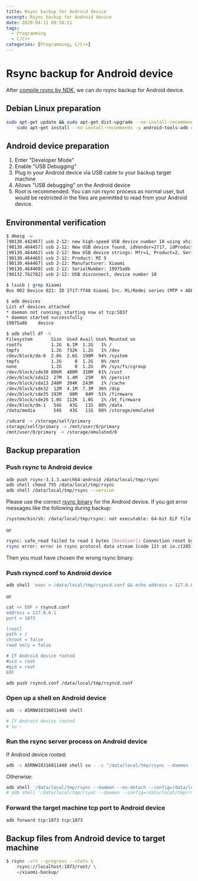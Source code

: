 ```yaml
---
title: Rsync backup for Android device
excerpt: Rsync backup for Android device
date: 2020-04-11 09:58:11
tags:
  - Programming
  - C/C++
categories: [Programming, C/C++]
---
```


# Rsync backup for Android device

After [compile rsync by NDK](/2020/04/06/ndk-rsync-compile/), we can do rsync backup for Android device.

## Debian Linux preparation

```bash
sudo apt-get update && sudo apt-get dist-upgrade --no-install-recommends -y && \
    sudo apt-get install --no-install-recommends -y android-tools-adb rsync

```

## Android device preparation

1. Enter "Developer Mode"
2. Enable "USB Debugging"
3. Plug in your Android device via USB cable to your backup target machine
4. Allows "USB debugging" on the Android device
5. Root is recommended. You can run rsync process as normal user, but would be restricted in the files are permitted to read from your Android device.

## Environmental verification

```bash
$ dmesg -w
[90130.442467] usb 2-12: new high-speed USB device number 18 using xhci_hcd
[90130.464457] usb 2-12: New USB device found, idVendor=2717, idProduct=ff48, bcdDevice= 3.18
[90130.464462] usb 2-12: New USB device strings: Mfr=1, Product=2, SerialNumber=3
[90130.464465] usb 2-12: Product: MI 5
[90130.464467] usb 2-12: Manufacturer: Xiaomi
[90130.464469] usb 2-12: SerialNumber: 19975a8b
[90132.762782] usb 2-12: USB disconnect, device number 18

$ lsusb | grep Xiaomi
Bus 002 Device 021: ID 2717:ff48 Xiaomi Inc. Mi/Redmi series (MTP + ADB)

$ adb devices
List of devices attached
* daemon not running; starting now at tcp:5037
* daemon started successfully
19975a8b	device

$ adb shell df -h
Filesystem       Size  Used Avail Use% Mounted on
rootfs           1.2G  6.1M  1.2G   1% /
tmpfs            1.2G  732K  1.2G   1% /dev
/dev/block/dm-0  2.8G  2.6G  190M  94% /system
tmpfs            1.2G     0  1.2G   0% /mnt
none             1.2G     0  1.2G   0% /sys/fs/cgroup
/dev/block/sde38 806M  480M  310M  61% /cust
/dev/block/sda12  27M  1.4M   25M   6% /persist
/dev/block/sda13 248M  204K  243M   1% /cache
/dev/block/sde32  12M  4.1M  7.3M  36% /dsp
/dev/block/sde35 192M   98M   94M  51% /firmware
/dev/block/sde26 1.0G  112K  1.0G   1% /bt_firmware
/dev/block/dm-1   54G   43G   11G  80% /data
/data/media       54G   43G   11G  80% /storage/emulated

/sdcard -> /storage/self/primary
storage/self/primary -> /mnt/user/0/primary
/mnt/user/0/primary -> /storage/emulated/0
```

## Backup preparation

### Push rsync to Android device

```bash
adb push rsync-3.1.3.aarch64-android /data/local/tmp/rsync
adb shell chmod 755 /data/local/tmp/rsync
adb shell /data/local/tmp/rsync --version
```

Please use the correct [rsync binary](/2020/04/06/ndk-rsync-compile/) for the Android device. If you got error messages like the following during backup:

```bash
/system/bin/sh: /data/local/tmp/rsync: not executable: 64-bit ELF file
```

or

```bash
rsync: safe_read failed to read 1 bytes [Receiver]: Connection reset by peer (104)
rsync error: error in rsync protocol data stream (code 12) at io.c(285) [Receiver=3.1.3]
```

Then you must have chosen the wrong rsync binary.

### Push rsyncd.conf to Android device

```bash
adb shell 'exec > /data/local/tmp/rsyncd.conf && echo address = 127.0.0.1 && echo port = 1873 && echo "[root]" && echo path = / && echo use chroot = false && echo read only = false'
```

or

```bash
cat << EOF > rsyncd.conf
address = 127.0.0.1
port = 1873

[root]
path = /
chroot = false
read only = false

# If Android device rooted
#uid = root
#gid = root
EOF

adb push rsyncd.conf /data/local/tmp/rsyncd.conf
```

### Open up a shell on Android device

```bash
adb -s A5RNW18316011440 shell

# If Android device rooted
# su -
```

### Run the rsync server process on Android device

If Android device rooted:

```bash
adb -s A5RNW18316011440 shell su - -c "/data/local/tmp/rsync --daemon --no-detach --config=/data/local/tmp/rsyncd.conf --log-file=/proc/self/fd/2"
```

Otherwise:

```bash
adb shell '/data/local/tmp/rsync --daemon --no-detach --config=/data/local/tmp/rsyncd.conf --log-file=/proc/self/fd/2'
# adb shell '/data/local/tmp/rsync --daemon --config=/data/local/tmp/rsyncd.conf &'
```

### Forward the target machine tcp port to Android device

```bash
adb forward tcp:1873 tcp:1873
```

## Backup files from Android device to target machine

```bash
$ rsync -vrt --progress --stats \
    rsync://localhost:1873/root/ \
    ~/xiaomi-backup/
```
